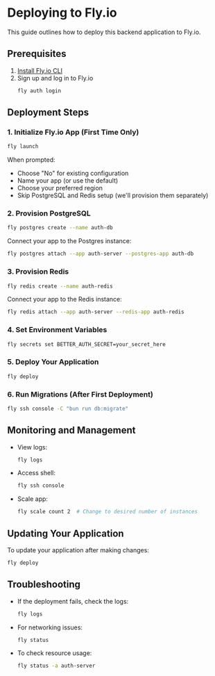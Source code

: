 # Deploying to Fly.io

This guide outlines how to deploy this backend application to Fly.io.

## Prerequisites

1. [Install Fly.io CLI](https://fly.io/docs/hands-on/install-flyctl/)
2. Sign up and log in to Fly.io
   ```bash
   fly auth login
   ```

## Deployment Steps

### 1. Initialize Fly.io App (First Time Only)

```bash
fly launch
```

When prompted:
- Choose "No" for existing configuration
- Name your app (or use the default)
- Choose your preferred region
- Skip PostgreSQL and Redis setup (we'll provision them separately)

### 2. Provision PostgreSQL

```bash
fly postgres create --name auth-db
```

Connect your app to the Postgres instance:

```bash
fly postgres attach --app auth-server --postgres-app auth-db
```

### 3. Provision Redis

```bash
fly redis create --name auth-redis
```

Connect your app to the Redis instance:

```bash
fly redis attach --app auth-server --redis-app auth-redis
```

### 4. Set Environment Variables

```bash
fly secrets set BETTER_AUTH_SECRET=your_secret_here
```

### 5. Deploy Your Application

```bash
fly deploy
```

### 6. Run Migrations (After First Deployment)

```bash
fly ssh console -C "bun run db:migrate"
```

## Monitoring and Management

- View logs:
  ```bash
  fly logs
  ```

- Access shell:
  ```bash
  fly ssh console
  ```

- Scale app:
  ```bash
  fly scale count 2  # Change to desired number of instances
  ```

## Updating Your Application

To update your application after making changes:

```bash
fly deploy
```

## Troubleshooting

- If the deployment fails, check the logs:
  ```bash
  fly logs
  ```

- For networking issues:
  ```bash
  fly status
  ```

- To check resource usage:
  ```bash
  fly status -a auth-server
  ```